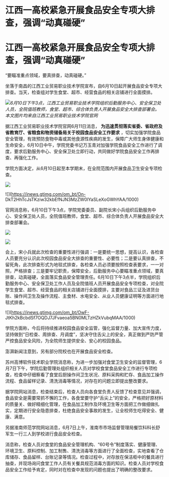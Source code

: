 # 江西一高校紧急开展食品安全专项大排查，强调“动真碰硬”

# 江西一高校紧急开展食品安全专项大排查，强调“动真碰硬”

“要瞄准重点领域，要真排查，动真碰硬。”

坐落于南昌的江西工业贸易职业技术学院宣布，自6月10日起开展食品安全专项大排查。当天，检查组对学生食堂、超市、经营食品的相关店铺进行全面摸排。

![](https://inews.gtimg.com/om_bt/OWEu7RdA2_oKJUQ5b2YToGA7doGSmDbCl1F8cAfmMCF2oAA/1000)_6月10日下午3点，江西工业贸易职业技术学院组织后勤服务中心、安全保卫处人员，全院值班教师，食堂、超市、综合体负责人开展食品安全大排查部署会。
本文图片均来自江西工业贸易职业技术学院官网_

据江西工业贸易职业技术学院官网6月11日消息， **为迅速贯彻落实省委、省政府及省教育厅、省粮食和物资储备局关于校园食品安全工作要求**
，切实加强学院食品安全管理，有效预防食物中毒或其他食源性疾病的发生，保障广大师生身体健康和生命安全，6月10日中午，学院党委书记万玉青对加强学院食品安全工作进行了调度，要求后勤服务中心、安全保卫处立即行动，共同做好学院食品安全工作再排查、再强化工作。

学院方面决定，从6月10日起至本学期末，在全院范围内开展食品卫生安全专项检查。

![](https://inews.gtimg.com/om_bt/OoLho1sIKQTNAlCsaIZuk1-O1Q-weITBbkqrOt2Bqc5cEAA/1000)

![](https://inews.gtimg.com/om_bt/On-
DkT2HhTcJsTKziw32kbEfNJN3MzZW0lYaSLeXoGWhYAA/1000)

官网消息称，6月10日下午3点，学院党委委员、副院长宋小兵组织后勤服务中心、安全保卫处人员，全院值班教师，食堂、超市、综合体负责人开展食品安全大排查部署会。

![](https://inews.gtimg.com/om_bt/OWeOnxfr41TNybA9WHJHF4tQP4yyI4LQmBcrNsvaYOJ9EAA/1000)

![](https://inews.gtimg.com/om_bt/O7q3A9YaAeXqNoMzt30r0CaRn5XL2f1Z9qwXFnSwoUMsIAA/1000)

会上，宋小兵就此次检查的重要性进行强调：一是要统一思想，提高认识，各检查人员要充分认识此次校园食品安全大排查的重要性、必要性；二是要认真排查，不留死角，此次排查形式为地毯式排查，各检查人员必须要按照检查表要求，一一对照，严格排查；三是要牢记职责，保障安全，后勤服务中心要瞄准重点领域，要真排查，动真碰硬，全面落实食品安全管理责任。6月10日下午3点半，学院组织后勤服务中心、安全保卫处工作人员及全院值班人员开展食品安全专项检查，对全院学生食堂、超市、经营食品的相关店铺进行全面摸排，主要对食品三证及进货台账、操作间卫生及操作流程、主食材、水电安全、从业人员健康证明等方面进行地毯式排查。

![](https://inews.gtimg.com/om_bt/OwF-
JtKh2kBcbdSf7OQDJ7JFvaeoa5BN0MLTzHZkVubqMAA/1000)

学院方面称，今后将持续推进校园食品安全监管，强化监督力量、加大宣传力度，坚持做到“日检查、周排查、月调度”，坚决守住舌尖上的安全，真正做到严防严管严控食品安全风险，为全院师生提供安全、安心的校园食品。

澎湃新闻注意到，另有部分院校也在开展食品安全检查。

苏州高博软件技术职业学院消息称，为进一步加强对食堂卫生安全的监督管理，6月7日下午，学院后勤管理处组织相关人员对学校食堂食品安全工作进行专项检查，检查中仔细察看了食堂后厨操作间卫生状况、原料采购和贮存、食品加工操作流程、食品留样记录、清洗消毒等情况，对存在的问题立即提出整改要求。

据学院网站消息，检查结束后，检查人员向各食堂负责人反馈了检查意见并强调，食品安全是需要常抓不懈的工作，各食堂要守护“舌尖上”的安全，严格把好原材料的质量关、做好精细化管理，在食品加工制作及环境卫生等方面把工作做细做扎实，定期进行安全隐患排查，杜绝食品安全事故的发生，让全校师生吃得安全、健康、满意。

另据淮南师范学院网站消息，6月7日上午，淮南市市场监督管理局餐饮科科长舒军生一行三人到学校进行食品安全检查。

消息称，检查人员对食堂的食品安全管理机构、“60号令”制度落实、健康管理、环境卫生、原料控制、加工制售、清洗消毒等方面进行了全面检查，实地查看了仓库储存、食品留样、台账记录等情况。检查过程中，对存放在保洁柜中的餐具进行抽查，并现场询问食堂工作人员有关餐具规范消毒方面的知识。检查人员对学校食品安全工作给予肯定，同时对在检查中发现的问题也提出了明确的整改要求。

